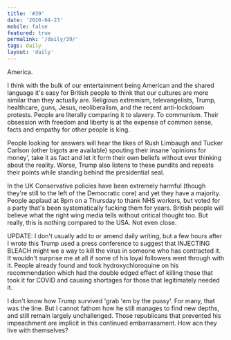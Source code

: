 ```yaml
---
title: '#39'
date: '2020-04-23'
mobile: false
featured: true
permalink: '/daily/39/'
tags: daily
layout: 'daily'
---
```


America.

I think with the bulk of our entertainment being American and the shared language it's easy for British people to think that our cultures are more similar than they actually are. Religious extremism, televangelists, Trump, healthcare, guns, Jesus, neoliberalism, and the recent anti-lockdown protests. People are literally comparing it to slavery. To communism. Their obsession with freedom and liberty is at the expense of common sense, facts and empathy for other people is king.

People looking for answers will hear the likes of Rush Limbaugh and Tucker Carlson (other bigots are available) spouting their insane 'opinions for money', take it as fact and let it form their own beliefs without ever thinking about the reality. Worse, Trump also listens to these pundits and repeats their points while standing behind the presidential seal.

In the UK Conservative policies have been extremely harmful (though they're still to the left of the Democratic core) and yet they have a majority. People applaud at 8pm on a Thursday to thank NHS workers, but voted for a party that's been systematically fucking them for years. British people will believe what the right wing media tells without critical thought too. But really, this is nothing compared to the USA. Not even close.

UPDATE: I don't usually add to or amend daily writing, but a few hours after I wrote this Trump used a press conference to suggest that INJECTING BLEACH might we a way to kill the virus in someone who has contracted it. It wouldn't surprise me at all if some of his loyal followers went through with it. People already found and took hydroxychloroquine on his recommendation which had the double edged effect of killing those that took it for COVID and causing shortages for those that legitimately needed it.

I don't know how Trump survived 'grab 'em by the pussy'. For many, that was the line. But I cannot fathom how he still manages to find new depths, and still remain largely unchallenged. Those republicans that prevented his impeachment are implicit in this continued embarrassment. How acn they live with themselves?

